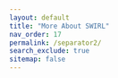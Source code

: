 ```yaml
---
layout: default
title: "More About SWIRL"
nav_order: 17
permalink: /separator2/
search_exclude: true
sitemap: false
---
```

